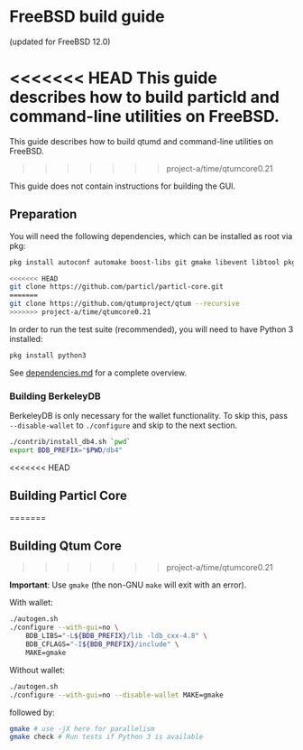 FreeBSD build guide
======================
(updated for FreeBSD 12.0)

<<<<<<< HEAD
This guide describes how to build particld and command-line utilities on FreeBSD.
=======
This guide describes how to build qtumd and command-line utilities on FreeBSD.
>>>>>>> project-a/time/qtumcore0.21

This guide does not contain instructions for building the GUI.

## Preparation

You will need the following dependencies, which can be installed as root via pkg:

```bash
pkg install autoconf automake boost-libs git gmake libevent libtool pkgconf gmp

<<<<<<< HEAD
git clone https://github.com/particl/particl-core.git
=======
git clone https://github.com/qtumproject/qtum --recursive
>>>>>>> project-a/time/qtumcore0.21
```

In order to run the test suite (recommended), you will need to have Python 3 installed:

```bash
pkg install python3
```

See [dependencies.md](dependencies.md) for a complete overview.

### Building BerkeleyDB

BerkeleyDB is only necessary for the wallet functionality. To skip this, pass
`--disable-wallet` to `./configure` and skip to the next section.

```bash
./contrib/install_db4.sh `pwd`
export BDB_PREFIX="$PWD/db4"
```

<<<<<<< HEAD
## Building Particl Core
=======
## Building Qtum Core
>>>>>>> project-a/time/qtumcore0.21

**Important**: Use `gmake` (the non-GNU `make` will exit with an error).

With wallet:
```bash
./autogen.sh
./configure --with-gui=no \
    BDB_LIBS="-L${BDB_PREFIX}/lib -ldb_cxx-4.8" \
    BDB_CFLAGS="-I${BDB_PREFIX}/include" \
    MAKE=gmake
```

Without wallet:
```bash
./autogen.sh
./configure --with-gui=no --disable-wallet MAKE=gmake
```

followed by:

```bash
gmake # use -jX here for parallelism
gmake check # Run tests if Python 3 is available
```

